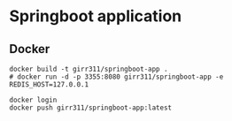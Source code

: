 # Springboot application

## Docker

```shell
docker build -t girr311/springboot-app .
# docker run -d -p 3355:8080 girr311/springboot-app -e REDIS_HOST=127.0.0.1

docker login
docker push girr311/springboot-app:latest 
```

